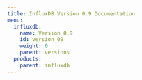 ```yaml
---
title: InfluxDB Version 0.9 Documentation
menu:
  influxdb:
    name: Version 0.9
    id: version_09
    weight: 0
    parent: versions
  products:
    parent: influxdb
---
```

